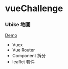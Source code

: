 # vueChallenge

### Ubike 地圖 
[Demo](https://ilandy.github.io/vueChallenge/ubike/)
- Vuex 
- Vue Router
- Component 拆分
- leaflet 套件
